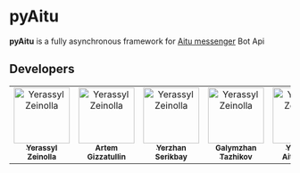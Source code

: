 # pyAitu

**pyAitu** is a fully asynchronous framework for [Aitu messenger](https://aitu.io) Bot Api

## Developers

<table>
    <tr>
    <td align="center">
    <a href="https://github.com/yerassyl94">
    <img src="https://avatars1.githubusercontent.com/u/25578169?v=4" width="100px" alt="Yerassyl Zeinolla"/><br/>
    <sub><b>Yerassyl Zeinolla</b></sub>
    </a>
    </td>
    <td align="center">
    <a href="https://github.com/temagi">
    <img src="https://avatars0.githubusercontent.com/u/1005801?v=4" width="100px" alt="Yerassyl Zeinolla"/><br/>
    <sub><b>Artem Gizzatullin</b></sub>
    </a>
    </td>
    <td align="center">
    <a href="https://github.com/yerzhanserikbay">
    <img src="https://avatars0.githubusercontent.com/u/28862203?v=4" width="100px" alt="Yerassyl Zeinolla"/><br/>
    <sub><b>Yerzhan Serikbay</b></sub>
    </a>
    </td>
    <td align="center">
    <a href="https://github.com/colorcharge">
    <img src="https://avatars1.githubusercontent.com/u/18047045?v=4" width="100px" alt="Yerassyl Zeinolla"/><br/>
    <sub><b>Galymzhan Tazhikov</b></sub>
    </a>
    </td>
    <td align="center">
    <a href="https://github.com/yaitzhan">
    <img src="https://avatars2.githubusercontent.com/u/30086178?v=4" width="100px" alt="Yerassyl Zeinolla"/><br/>
    <sub><b>Yerzhan Aitzhanov</b></sub>
    </a>
    </td>
    <td align="center">
    <a href="https://github.com/aaldaber">
    <img src="https://avatars3.githubusercontent.com/u/9216948?v=4" width="100px" alt="Yerassyl Zeinolla"/><br/>
    <sub><b>Aibek Aldabergenov</b></sub>
    </a>
    </td>
    </tr>
</table>